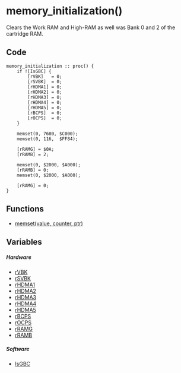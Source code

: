 # memory_initialization()
Clears the Work RAM and High-RAM as well was Bank 0 and 2 of the cartridge RAM.

## Code
```
memory_initialization :: proc() {
	if ![IsGBC] {
		[rVBK]   = 0;
        [rSVBK]  = 0;
        [rHDMA1] = 0;
        [rHDMA2] = 0;
        [rHDMA3] = 0;
        [rHDMA4] = 0;
        [rHDMA5] = 0;
        [rBCPS]  = 0;
        [rOCPS]  = 0;
	}
	
	memset(0, 7680, $C000);
	memset(0, 116,  $FF84);
	
	[rRAMG] = $0A;
    [rRAMB] = 2;

    memset(0, $2000, $A000);
    [rRAMB] = 0;
    memset(0, $2000, $A000);
	
    [rRAMG] = 0;
}
```

## Functions
- [memset(value, counter, ptr)](bank0/memset.md)
## Variables
##### Hardware
- [rVBK](variables#FF4F)
- [rSVBK](variables#FF70)
- [rHDMA1](variables#FF51-FF55)
- [rHDMA2](variables#FF51-FF55)
- [rHDMA3](variables#FF51-FF55)
- [rHDMA4](variables#FF51-FF55)
- [rHDMA5](variables#FF51-FF55)
- [rBCPS](variables#FF68-FF69)
- [rOCPS](variables#FF68-FF69)
- [rRAMG](variables#MBC5)
- [rRAMB](variables#MBC5)
##### Software
- [IsGBC](variables#C525)